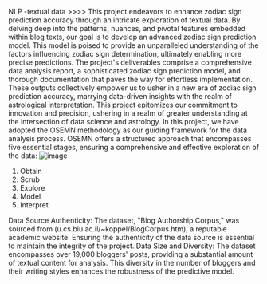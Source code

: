 NLP -textual data >>>>
This project endeavors to enhance zodiac sign prediction accuracy through an intricate
exploration of textual data. By delving deep into the patterns, nuances, and pivotal features
embedded within blog texts, our goal is to develop an advanced zodiac sign prediction model.
This model is poised to provide an unparalleled understanding of the factors influencing zodiac
sign determination, ultimately enabling more precise predictions.
The project's deliverables comprise a comprehensive data analysis report, a sophisticated zodiac
sign prediction model, and thorough documentation that paves the way for effortless
implementation. These outputs collectively empower us to usher in a new era of zodiac sign
prediction accuracy, marrying data-driven insights with the realm of astrological interpretation.
This project epitomizes our commitment to innovation and precision, ushering in a realm of
greater understanding at the intersection of data science and astrology.
In this project, we have adopted the OSEMN methodology as our guiding framework for the data
analysis process. OSEMN offers a structured approach that encompasses five essential stages,
ensuring a comprehensive and effective exploration of the data:
![image](https://github.com/Bimsarasmp/Zodiac-Sign-Prediction-NLP/assets/139919035/2d41aa97-e1cc-4079-b734-5dd585016c46)
1. Obtain
2. Scrub
3. Explore
4. Model
5. Interpret

Data Source Authenticity: The dataset, "Blog Authorship Corpus," was sourced from
(u.cs.biu.ac.il/~koppel/BlogCorpus.htm), a reputable academic website. Ensuring the authenticity
of the data source is essential to maintain the integrity of the project.
Data Size and Diversity: The dataset encompasses over 19,000 bloggers' posts, providing a
substantial amount of textual content for analysis. This diversity in the number of bloggers and
their writing styles enhances the robustness of the predictive model.
